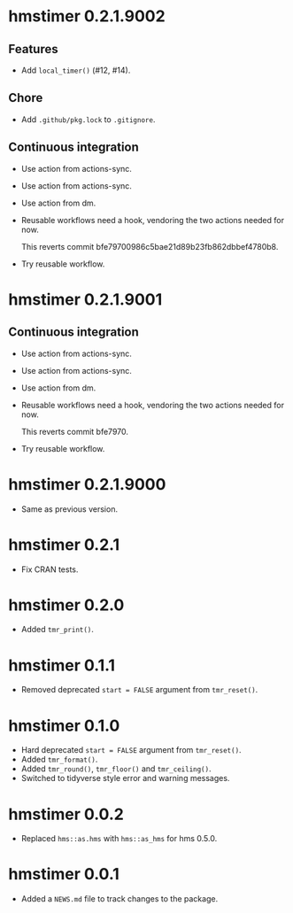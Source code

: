 <!-- NEWS.md is maintained by https://fledge.cynkra.com, contributors should not edit this file -->

# hmstimer 0.2.1.9002

## Features

- Add `local_timer()` (#12, #14).

## Chore

- Add `.github/pkg.lock` to `.gitignore`.

## Continuous integration

- Use action from actions-sync.

- Use action from actions-sync.

- Use action from dm.

- Reusable workflows need a hook, vendoring the two actions needed for now.

  This reverts commit bfe79700986c5bae21d89b23fb862dbbef4780b8.

- Try reusable workflow.


# hmstimer 0.2.1.9001

## Continuous integration

- Use action from actions-sync.

- Use action from actions-sync.

- Use action from dm.

- Reusable workflows need a hook, vendoring the two actions needed for now.

  This reverts commit bfe7970.

- Try reusable workflow.

# hmstimer 0.2.1.9000

- Same as previous version.


# hmstimer 0.2.1

- Fix CRAN tests.


# hmstimer 0.2.0

- Added `tmr_print()`.


# hmstimer 0.1.1

- Removed deprecated `start = FALSE` argument from `tmr_reset()`.

# hmstimer 0.1.0

- Hard deprecated `start = FALSE` argument from `tmr_reset()`.
- Added `tmr_format()`.
- Added `tmr_round()`, `tmr_floor()` and `tmr_ceiling()`.
- Switched to tidyverse style error and warning messages.

# hmstimer 0.0.2

- Replaced `hms::as.hms` with `hms::as_hms` for hms 0.5.0.

# hmstimer 0.0.1

- Added a `NEWS.md` file to track changes to the package.
